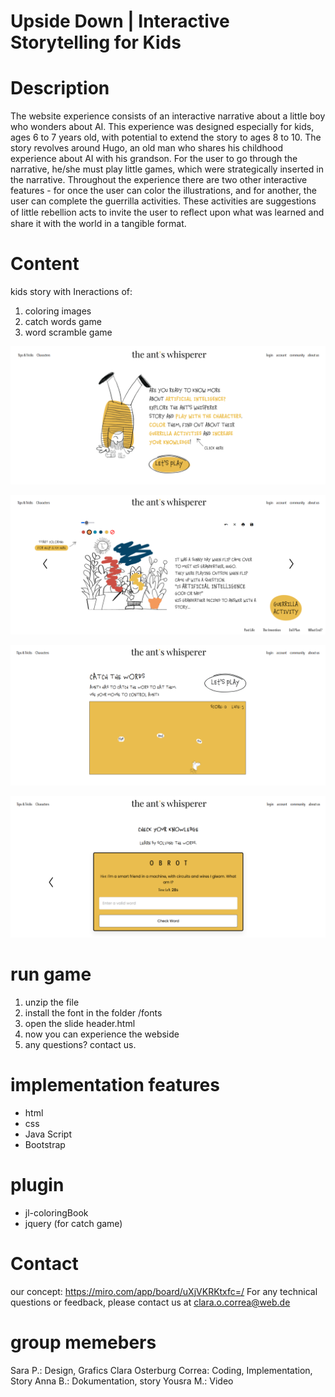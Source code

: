 # Upside Down | Interactive Storytelling for Kids

# Description

The website experience consists of an interactive narrative about a little boy who wonders about AI. This experience was designed especially for kids, ages 6 to 7 years old, with potential to extend the story to ages 8 to 10. The story revolves around Hugo, an old man who shares his childhood experience about AI with his grandson. For the user to go through the narrative, he/she must play little games, which were strategically inserted in the narrative.
Throughout the experience there are two other interactive features - for once the user can color the illustrations, and for another, the user can complete the guerrilla activities. These activities are suggestions of little rebellion acts to invite the user to reﬂect upon what was learned and share it with the world in a tangible format.

# Content

kids story with Ineractions of:
1. coloring images
2. catch words game
3. word scramble game


![Webside Start](./images/screenshots/screenshot-start.png)

![Webside coloring](./images/screenshots/screenshot-coloring.png)

![Webside game1](./images/screenshots/screenshot-game.png)

![Webside game2](./images/screenshots/screenshot-game2.png)

# run game

1. unzip the file
2. install the font in the folder /fonts
3. open the slide header.html
4. now you can experience the webside
5. any questions? contact us.

# implementation features

- html
- css
- Java Script
- Bootstrap

# plugin

- jl-coloringBook
- jquery (for catch game)

# Contact

our concept: https://miro.com/app/board/uXjVKRKtxfc=/
For any technical questions or feedback, please contact us at clara.o.correa@web.de

# group memebers

Sara P.: Design, Grafics
Clara Osterburg Correa: Coding, Implementation, Story
Anna B.: Dokumentation, story
Yousra M.: Video

